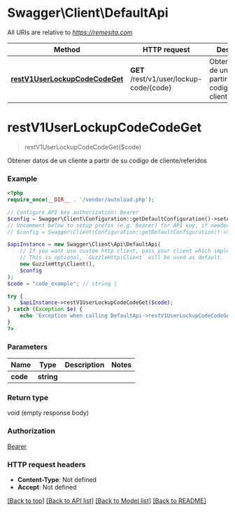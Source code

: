 # Swagger\Client\DefaultApi

All URIs are relative to *https://remesita.com*

Method | HTTP request | Description
------------- | ------------- | -------------
[**restV1UserLockupCodeCodeGet**](DefaultApi.md#restV1UserLockupCodeCodeGet) | **GET** /rest/v1/user/lockup-code/{code} | Obtener datos de un cliente a partir de su codigo de cliente/referidos


# **restV1UserLockupCodeCodeGet**
> restV1UserLockupCodeCodeGet($code)

Obtener datos de un cliente a partir de su codigo de cliente/referidos

### Example
```php
<?php
require_once(__DIR__ . '/vendor/autoload.php');

// Configure API key authorization: Bearer
$config = Swagger\Client\Configuration::getDefaultConfiguration()->setApiKey('Authorization', 'YOUR_API_KEY');
// Uncomment below to setup prefix (e.g. Bearer) for API key, if needed
// $config = Swagger\Client\Configuration::getDefaultConfiguration()->setApiKeyPrefix('Authorization', 'Bearer');

$apiInstance = new Swagger\Client\Api\DefaultApi(
    // If you want use custom http client, pass your client which implements `GuzzleHttp\ClientInterface`.
    // This is optional, `GuzzleHttp\Client` will be used as default.
    new GuzzleHttp\Client(),
    $config
);
$code = "code_example"; // string | 

try {
    $apiInstance->restV1UserLockupCodeCodeGet($code);
} catch (Exception $e) {
    echo 'Exception when calling DefaultApi->restV1UserLockupCodeCodeGet: ', $e->getMessage(), PHP_EOL;
}
?>
```

### Parameters

Name | Type | Description  | Notes
------------- | ------------- | ------------- | -------------
 **code** | **string**|  |

### Return type

void (empty response body)

### Authorization

[Bearer](../../README.md#Bearer)

### HTTP request headers

 - **Content-Type**: Not defined
 - **Accept**: Not defined

[[Back to top]](#) [[Back to API list]](../../README.md#documentation-for-api-endpoints) [[Back to Model list]](../../README.md#documentation-for-models) [[Back to README]](../../README.md)

